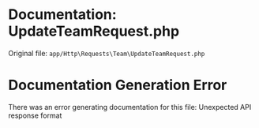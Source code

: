 # Documentation: UpdateTeamRequest.php

Original file: `app/Http\Requests\Team\UpdateTeamRequest.php`

# Documentation Generation Error

There was an error generating documentation for this file: Unexpected API response format